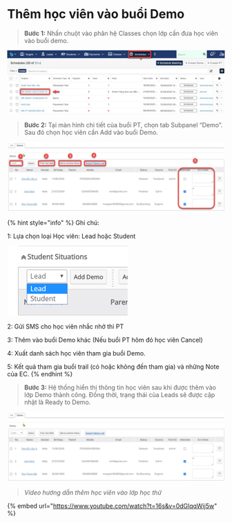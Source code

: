# Thêm học viên vào buổi Demo

> **Bước 1:** Nhấn chuột vào phân hệ Classes chọn lớp cần đưa học viên vào buổi demo.

![](<../../../.gitbook/assets/Schedule4 (2).jpg>)

> **Bước 2:** Tại màn hình chi tiết của buổi PT, chọn tab Subpanel “Demo”. Sau đó chọn học viên cần Add vào buổi Demo.

![](../../../.gitbook/assets/demo.jpg)

{% hint style="info" %}
Ghi chú:

1: Lựa chọn loại Học viên: Lead hoặc Student

<img src="../../../.gitbook/assets/ThemDemo3.png" alt="" data-size="original">&#x20;

2: Gửi SMS cho học viên nhắc nhở thì PT

3: Thêm vào buổi Demo khác (Nếu buổi PT hôm đó học viên Cancel)

4: Xuất danh sách học viên tham gia buổi Demo.

5: Kết quả tham gia buổi trail (có hoặc không đến tham gia) và những Note của EC.
{% endhint %}

> **Bước 3:** Hệ thống hiển thị thông tin học viên sau khi được thêm vào lớp Demo thành công. Đồng thời, trạng thái của Leads sẽ được cập nhật là Ready to Demo.

![](<../../../.gitbook/assets/demo (1).jpg>)

> _Video hướng dẫn thêm học viên vào lớp học thử_

{% embed url="https://www.youtube.com/watch?t=16s&v=0dGlqqWij5w" %}
